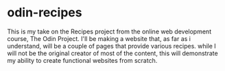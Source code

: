 # odin-recipes

This is my take on the Recipes project from the online web development course, The Odin Project. I'll be making a website that, as far as i understand, will be a couple of pages that provide various recipes. while I will not be the original creator of most of the content, this will demonstrate my ability to create functional websites from scratch.
